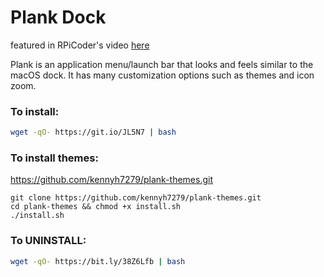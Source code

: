 # Plank Dock

featured in RPiCoder's video [here](https://youtu.be/_7_2TeUu-U8)

Plank is an application menu/launch bar that looks and feels similar to the macOS dock. It has many customization options such as themes and icon zoom.

### To install:
```bash
wget -qO- https://git.io/JL5N7 | bash
```

### To install themes:
https://github.com/kennyh7279/plank-themes.git
```
git clone https://github.com/kennyh7279/plank-themes.git
cd plank-themes && chmod +x install.sh
./install.sh
```


### To UNINSTALL:
```bash
wget -qO- https://bit.ly/38Z6Lfb | bash
```
